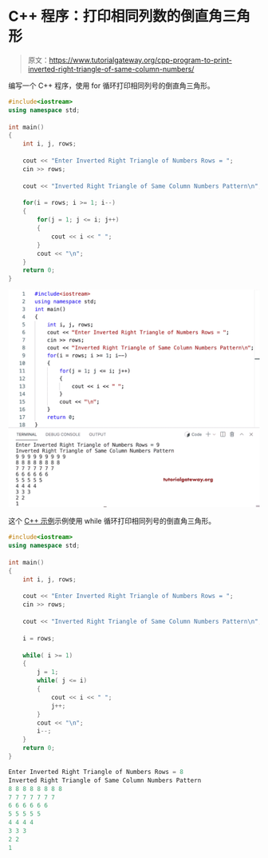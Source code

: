 # C++ 程序：打印相同列数的倒直角三角形

> 原文：<https://www.tutorialgateway.org/cpp-program-to-print-inverted-right-triangle-of-same-column-numbers/>

编写一个 C++ 程序，使用 for 循环打印相同列号的倒直角三角形。

```cpp
#include<iostream>
using namespace std;

int main()
{
	int i, j, rows;

    cout << "Enter Inverted Right Triangle of Numbers Rows = ";
    cin >> rows;

    cout << "Inverted Right Triangle of Same Column Numbers Pattern\n";  

    for(i = rows; i >= 1; i--)
    {
    	for(j = 1; j <= i; j++)
		{
            cout << i << " ";
        }
        cout << "\n";
    }		
 	return 0;
}
```

![C++ Program to Print Inverted Right Triangle of Same Column Numbers](img/ee0df923633ab5a6d2257ee659ef5840.png)

这个 [C++ 示例](https://www.tutorialgateway.org/cpp-programs/)示例使用 while 循环打印相同列号的倒直角三角形。

```cpp
#include<iostream>
using namespace std;

int main()
{
	int i, j, rows;

    cout << "Enter Inverted Right Triangle of Numbers Rows = ";
    cin >> rows;

    cout << "Inverted Right Triangle of Same Column Numbers Pattern\n";

    i = rows;

    while( i >= 1)
    {
        j = 1;
    	while( j <= i)
		{
            cout << i << " ";
            j++;
        }
        cout << "\n";
        i--;
    }		
 	return 0;
}
```

```cpp
Enter Inverted Right Triangle of Numbers Rows = 8
Inverted Right Triangle of Same Column Numbers Pattern
8 8 8 8 8 8 8 8 
7 7 7 7 7 7 7 
6 6 6 6 6 6 
5 5 5 5 5 
4 4 4 4 
3 3 3 
2 2 
1
```